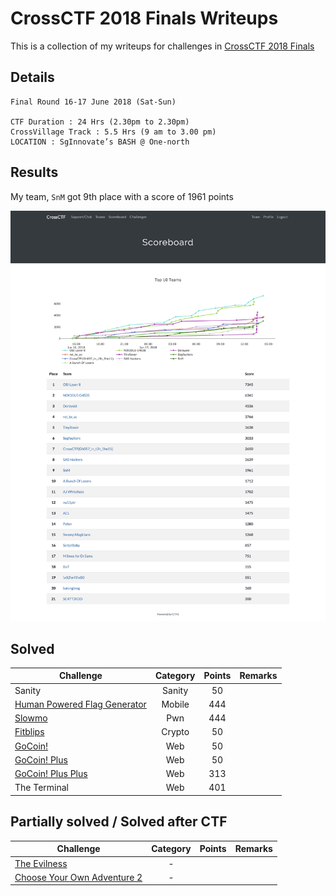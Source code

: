 # CrossCTF 2018 Finals Writeups

This is a collection of my writeups for challenges in [CrossCTF 2018 Finals](crossctf.pwn.sg)

## Details
	
	Final Round	16-17 June 2018	(Sat-Sun)

	CTF Duration : 24 Hrs (2.30pm to 2.30pm)
	CrossVillage Track : 5.5 Hrs (9 am to 3.00 pm)
	LOCATION : SgInnovate’s BASH @ One-north

## Results

My team, `SnM` got 9th place with a score of 1961 points

![scoreboard.png](scoreboard.png)


## Solved

Challenge | Category | Points | Remarks
----------|:--------:|:------:| -------
Sanity | Sanity | 50
[Human Powered Flag Generator](./Writeups/Human_Powered_Flag_Generator) | Mobile | 444
[Slowmo](./Writeups/Slowmo) | Pwn | 444
[Fitblips](./Writeups/Fitblips) | Crypto | 50
[GoCoin!](./Writeups/GoCoin) | Web | 50
[GoCoin! Plus](./Writeups/GoCoin__Plus) | Web | 50
[GoCoin! Plus Plus](./Writeups/GoCoin__Plus_Plus) | Web | 313
The Terminal | Web | 401 | 

## Partially solved / Solved after CTF
Challenge | Category | Points | Remarks
----------|:--------:|:------:| -------
[The Evilness](./Writeups/The_Evilness) | - |
[Choose Your Own Adventure 2](./Writeups/Choose_Your_Own_Adventure_2) |  - |
